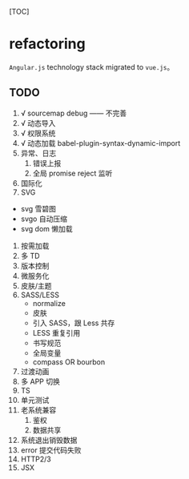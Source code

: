 [TOC]

# refactoring

`Angular.js` technology stack migrated to `vue.js`。

## TODO

1. √️ sourcemap debug —— 不完善
1. √️ 动态导入
1. √️ 权限系统
1. √️ 动态加载 babel-plugin-syntax-dynamic-import
1. 异常、日志
    1. 错误上报
    1. 全局 promise reject 监听
1. 国际化
1. SVG
  - svg 雪碧图
  - svgo 自动压缩
  - svg dom 懒加载
1. 按需加载
1. 多 TD
1. 版本控制
1. 微服务化
1. 皮肤/主题
1. SASS/LESS
    - normalize
    - 皮肤
    - 引入 SASS，跟 Less 共存
    - LESS 重复引用
    - 书写规范
    - 全局变量
    - compass OR bourbon
1. 过渡动画
1. 多 APP 切换
1. TS
1. 单元测试
1. 老系统兼容
    1. 鉴权
    2. 数据共享
1. 系统退出销毁数据
1. error 提交代码失败
1. HTTP2/3
1. JSX
